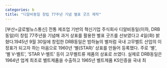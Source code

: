 ```yaml
---
categories: b
title: "디알비동일 창립 77주년 기념 별표 굿즈 제작"
---
```

[부산=글로벌뉴스통신] 전통 제조업 기반의 혁신기업 주식회사 디알비동일(이하, DRB동일)이 창립 77주년을 기념해 과거 상표를 활용한 별표 굿즈를 선보였다고 4일(화) 밝혔다.1945년 9월 30일에 창립한 DRB동일은 밤하늘의 별처럼 국내 고무벨트 산업의 이정표가 되고자 하는 마음으로 1960년 ‘별(STAR)’ 상표를 만들어 등록했다. 주로 ‘별’, ‘별 V-벨트’, ‘STAR V-벨트’ 등이 고무벨트류 제품의 상표로 쓰였다. 실제로 DRB동일은 1964년 업계 최초로 벨트제품을 수출하고 1965년 벨트제품 KS인증을 국내 최